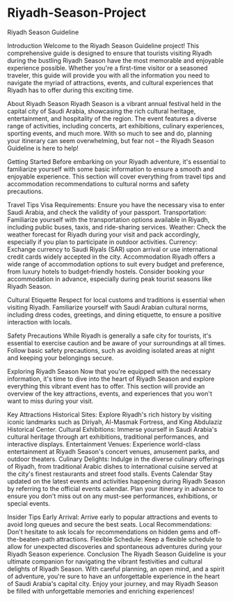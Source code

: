 # Riyadh-Season-Project

Riyadh Season Guideline

Introduction
Welcome to the Riyadh Season Guideline project! This comprehensive guide is designed to ensure that tourists visiting Riyadh during the bustling Riyadh Season have the most memorable and enjoyable experience possible. Whether you're a first-time visitor or a seasoned traveler, this guide will provide you with all the information you need to navigate the myriad of attractions, events, and cultural experiences that Riyadh has to offer during this exciting time.

About Riyadh Season
Riyadh Season is a vibrant annual festival held in the capital city of Saudi Arabia, showcasing the rich cultural heritage, entertainment, and hospitality of the region. The event features a diverse range of activities, including concerts, art exhibitions, culinary experiences, sporting events, and much more. With so much to see and do, planning your itinerary can seem overwhelming, but fear not – the Riyadh Season Guideline is here to help!

Getting Started
Before embarking on your Riyadh adventure, it's essential to familiarize yourself with some basic information to ensure a smooth and enjoyable experience. This section will cover everything from travel tips and accommodation recommendations to cultural norms and safety precautions.

Travel Tips
Visa Requirements: Ensure you have the necessary visa to enter Saudi Arabia, and check the validity of your passport.
Transportation: Familiarize yourself with the transportation options available in Riyadh, including public buses, taxis, and ride-sharing services.
Weather: Check the weather forecast for Riyadh during your visit and pack accordingly, especially if you plan to participate in outdoor activities.
Currency: Exchange currency to Saudi Riyals (SAR) upon arrival or use international credit cards widely accepted in the city.
Accommodation
Riyadh offers a wide range of accommodation options to suit every budget and preference, from luxury hotels to budget-friendly hostels. Consider booking your accommodation in advance, especially during peak tourist seasons like Riyadh Season.

Cultural Etiquette
Respect for local customs and traditions is essential when visiting Riyadh. Familiarize yourself with Saudi Arabian cultural norms, including dress codes, greetings, and dining etiquette, to ensure a positive interaction with locals.

Safety Precautions
While Riyadh is generally a safe city for tourists, it's essential to exercise caution and be aware of your surroundings at all times. Follow basic safety precautions, such as avoiding isolated areas at night and keeping your belongings secure.

Exploring Riyadh Season
Now that you're equipped with the necessary information, it's time to dive into the heart of Riyadh Season and explore everything this vibrant event has to offer. This section will provide an overview of the key attractions, events, and experiences that you won't want to miss during your visit.

Key Attractions
Historical Sites: Explore Riyadh's rich history by visiting iconic landmarks such as Diriyah, Al-Masmak Fortress, and King Abdulaziz Historical Center.
Cultural Exhibitions: Immerse yourself in Saudi Arabia's cultural heritage through art exhibitions, traditional performances, and interactive displays.
Entertainment Venues: Experience world-class entertainment at Riyadh Season's concert venues, amusement parks, and outdoor theaters.
Culinary Delights: Indulge in the diverse culinary offerings of Riyadh, from traditional Arabic dishes to international cuisine served at the city's finest restaurants and street food stalls.
Events Calendar
Stay updated on the latest events and activities happening during Riyadh Season by referring to the official events calendar. Plan your itinerary in advance to ensure you don't miss out on any must-see performances, exhibitions, or special events.

Insider Tips
Early Arrival: Arrive early to popular attractions and events to avoid long queues and secure the best seats.
Local Recommendations: Don't hesitate to ask locals for recommendations on hidden gems and off-the-beaten-path attractions.
Flexible Schedule: Keep a flexible schedule to allow for unexpected discoveries and spontaneous adventures during your Riyadh Season experience.
Conclusion
The Riyadh Season Guideline is your ultimate companion for navigating the vibrant festivities and cultural delights of Riyadh Season. With careful planning, an open mind, and a spirit of adventure, you're sure to have an unforgettable experience in the heart of Saudi Arabia's capital city. Enjoy your journey, and may Riyadh Season be filled with unforgettable memories and enriching experiences!




